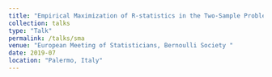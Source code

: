 ```yaml
---
title: "Empirical Maximization of R-statistics in the Two-Sample Problem and Nonparametric Homogeneity Tests in High Dimension"
collection: talks
type: "Talk"
permalink: /talks/sma
venue: "European Meeting of Statisticians, Bernoulli Society "
date: 2019-07
location: "Palermo, Italy"
---
```


